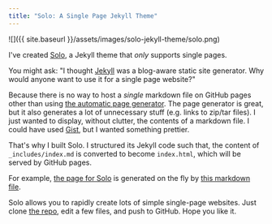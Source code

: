 ```yaml
---
title: "Solo: A Single Page Jekyll Theme"
---
```


![]({{ site.baseurl }}/assets/images/solo-jekyll-theme/solo.png)

I've created [Solo](http://solo.chibi.io/), a Jekyll theme that *only* supports single pages.

You might ask: "I thought [Jekyll](http://jekyllrb.com/) was a blog-aware static site generator. Why would anyone want to use it for a single page website?"

Because there is no way to host a *single* markdown file on GitHub pages other than using [the automatic page generator](https://help.github.com/articles/creating-pages-with-the-automatic-generator). The page generator is great, but it also generates a lot of unnecessary stuff (e.g. links to zip/tar files). I just wanted to display, without clutter, the contents of a markdown file. I could have used [Gist](http://gist.github.com/), but I wanted something prettier.

That's why I built Solo. I structured its Jekyll code such that, the content of `_includes/index.md` is converted to become `index.html`, which will be served by GitHub pages.

For example, [the page for Solo](http://solo.chibi.io/) is generated on the fly by [this markdown file](https://github.com/chibicode/solo/blob/gh-pages/_includes/index.md).

Solo allows you to rapidly create lots of simple single-page websites. Just clone [the repo](https://github.com/chibicode/solo), edit a few files, and push to GitHub. Hope you like it.
